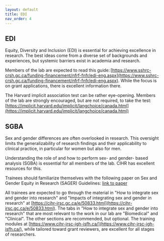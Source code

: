```yaml
---
layout: default
title: EDI
nav_order: 4
---
```


## EDI
Equity, Diversity and Inclusion (EDI) is essential for achieving excellence in research. The best ideas come from a diverse set of backgrounds and experiences, but systemic barriers exist in academia and research. 

Members of the lab are expected to read this guide: [https://www.sshrc-crsh.gc.ca/funding-financement/nfrf-fnfr/edi-eng.aspx](https://www.sshrc-crsh.gc.ca/funding-financement/nfrf-fnfr/edi-eng.aspx). While the focus is on grant applications, there is excellent information there.

The Harvard implicit association test can be rather eye-opening. Members of the lab are strongly encouraged, but are not required, to take the test: [https://implicit.harvard.edu/implicit/langchoice/canada.html](https://implicit.harvard.edu/implicit/langchoice/canada.html) 


## SGBA
Sex and gender differences are often overlooked in research. This oversight limits the generalizability of research findings and their applicability to clinical practice, in particular for women but also for men. 

Understanding the role of and how to perform sex- and gender- based analysis (SGBA) is essential for all members of the lab. CIHR has excellent resources for this. 

Trainees should familiarize themselves with the following paper on Sex and Gender Equity in Research (SAGER) Guidelines: [link to paper](https://researchintegrityjournal.biomedcentral.com/track/pdf/10.1186/s41073-016-0007-6)

All trainees are expected to go through the material in "How to integrate sex and gender into research" and "Impacts of integrating sex and gender in research" at [https://cihr-irsc.gc.ca/e/50833.html](https://cihr-irsc.gc.ca/e/50833.html). The tabs in "How to integrate sex and gender into research" that are most relevant to the work in our lab are "Biomedical" and "Clinical". The other sections are recommended, but optional. The training modules at [https://www.cihr-irsc-igh-isfh.ca/](https://www.cihr-irsc-igh-isfh.ca/), while tailored toward grant reviewers, are excellent for all stages of researchers.